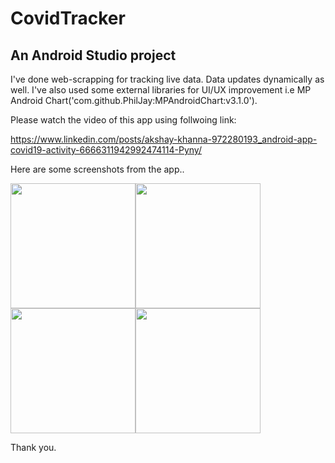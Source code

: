 # CovidTracker

## An Android Studio project

I've done web-scrapping for tracking live data. Data updates dynamically as well. I've also used some external libraries for UI/UX improvement i.e MP Android Chart('com.github.PhilJay:MPAndroidChart:v3.1.0').

Please watch the video of this app using follwoing link:

https://www.linkedin.com/posts/akshay-khanna-972280193_android-app-covid19-activity-6666311942992474114-Pyny/

Here are some screenshots from the app..

<img src="https://user-images.githubusercontent.com/54989354/88176676-42939780-cc45-11ea-97fb-a3a3973976af.jpg" width="200"><img src="https://user-images.githubusercontent.com/54989354/88180172-99e83680-cc4a-11ea-9da8-38331b2f0db3.jpg" width="200"><img src="https://user-images.githubusercontent.com/54989354/88179540-b768d080-cc49-11ea-9419-151c16ebb06b.jpg" width="200"><img src="https://user-images.githubusercontent.com/54989354/88180241-b5ebd800-cc4a-11ea-817e-563ba884bf16.jpg" width="200">

Thank you.
